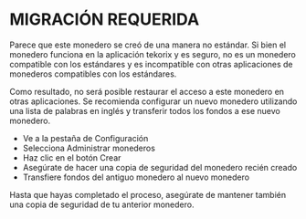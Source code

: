 # MIGRACIÓN REQUERIDA

Parece que este monedero se creó de una manera no estándar. Si bien el monedero funciona en la aplicación tekorix y es seguro, no es un monedero compatible con los estándares y es incompatible con otras aplicaciones de monederos compatibles con los estándares.

Como resultado, no será posible restaurar el acceso a este monedero en otras aplicaciones. Se recomienda configurar un nuevo monedero utilizando una lista de palabras en inglés y transferir todos los fondos a ese nuevo monedero.

- Ve a la pestaña de Configuración
- Selecciona Administrar monederos
- Haz clic en el botón Crear
- Asegúrate de hacer una copia de seguridad del monedero recién creado
- Transfiere fondos del antiguo monedero al nuevo monedero

Hasta que hayas completado el proceso, asegúrate de mantener también una copia de seguridad de tu anterior monedero.